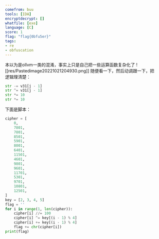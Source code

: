 ```yaml
---
comefrom: buu
tools: [IDA]
encryptdecrypt: []
whatfile: [exe]
language: [C]
score: 1
flag: "flag{0bfu5er}"
tags:
- re
- obfuscation
---
```


本以为是ollvm一类的混淆，事实上只是自己把一些运算函数复杂化了
![[res/Pastedimage20221021204930.png]]
随便看一下，然后动调跟一下，把逻辑理清楚：
```python
str -= v31[j - 1]
str ^= v31[j - 1]
str *= 10
str *= 10
```

下面是脚本：
```python
cipher = [
    0,
    7801,
    7801,
    8501,
    5901,
    8001,
    6401,
    11501,
    4601,
    9801,
    9601,
    11701,
    5301,
    9701,
    10801,
    12501,
]
key = [2, 3, 4, 5]
flag = ''
for i in range(1, len(cipher)):
    cipher[i] //= 100
    cipher[i] ^= key[(i - 1) % 4]
    cipher[i] += key[(i - 1) % 4]
    flag += chr(cipher[i])
print(flag)

```